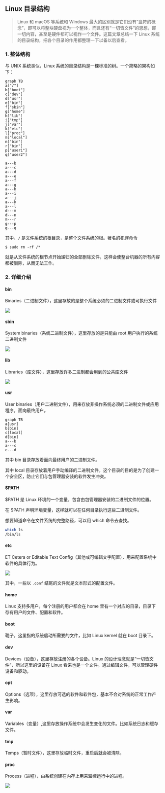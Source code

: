 ## Linux 目录结构

>  Linux 和 macOS 等系统和 Windows 最大的区别就是它们没有“盘符的概念”，即可以将整块硬盘视为一个整体，而且还有“一切皆文件”的思想，即一切内容，甚至是硬件都可以视作一个文件。这篇文章总结一下 Linux 系统的目录结构，把各个目录的作用都整理一下以备以后查看。

### 1. 整体结构 

与 UNIX 系统类似，Linux 系统的目录结构是一棵标准的树。一个简略的架构如下：

```mermaid
graph TB
a["/"]
b["boot"]
c["dev"]
d["usr"]
e["bin"]
f["sbin"]
g["home"]
h["lib"]
i["tmp"]
j["var"]
k["etc"]
l["proc"]
m["local"]
n["bin"]
r["bin"]
p["user1"]
q["user2"]

a---b
a---c
a---d
a---e
a---f
a---g
a---h
a---i
a---j
a---k
a---l
d---m
d---n
m---r
g---p
g---q
```

其中，`/` 是文件系统的根目录，是整个文件系统的根。著名的犯罪命令

```shell
$ sudo rm -rf /*
```

就是从文件系统的根节点开始递归的全部删除文件，这样会使整台机器的所有内容都被删除，从而无法工作。

### 2. 详细介绍

#### bin

Binaries（二进制文件），这里存放的是整个系统必须的二进制文件或可执行文件

![](https://pic.imgdb.cn/item/61af9e0c2ab3f51d91cdc94c.png)

#### sbin

System binaries（系统二进制文件），这里存放的是只能由 root 用户执行的系统二进制文件

![](https://pic.imgdb.cn/item/61af9f642ab3f51d91ce6664.png)

#### lib

Libraries（库文件），这里存放许多二进制都会用到的公共库文件

![](https://pic.imgdb.cn/item/61af9ff82ab3f51d91cea517.png)

#### usr

User binaries（用户二进制文件），用来存放非操作系统必须的二进制文件或应用程序，面向最终用户。

```mermaid
graph TB
a[usr]
b[bin]
c[local]
d[bin]
a---b
a---c
c---d
```

其中 bin 目录存放着面向最终用户的二进制文件。

其中 local 目录存放着用户手动编译的二进制文件，这个目录的目的是为了创建一个安全区，防止它们与包管理器安装的软件发生冲突。

#### $PATH

$PATH 是 Linux 环境的一个变量，包含由包管理器安装的二进制文件的位置。

在 $PATH 声明环境变量，这样就可以在任何目录执行这些二进制文件。

想要知道命令在文件系统的完整路径，可以用 which 命令去查找。

```bash
which ls
/bin/ls
```

#### etc

ET Cetera or Editable Text Config（其他或可编辑文字配置），用来配置系统中软件的具体行为。

![](https://pic.imgdb.cn/item/61afaad92ab3f51d91d2f335.png)

其中，一些以 `.conf` 结尾的文件就是文本形式的配置文件。

#### home

Linux 支持多用户，每个注册的用户都会在 home 里有一个对应的目录，目录下存有用户的文件、配置和软件。

#### boot

靴子，这里指的系统启动所需要的文件，比如 Linux kernel 就在 boot 目录下。

#### dev

Devices（设备），这里存放注册的各个设备。Linux 的设计理念就是“一切皆文件”，所以这里的设备在 Linux 看来也是一个文件。通过编辑文件，可以管理硬件设备和驱动。

#### opt

Options（选项），这里存放可选的软件和软件包，基本不会对系统的正常工作产生影响。

#### var

Variables（变量）,这里存放操作系统中会发生变化的文件。比如系统日志和缓存文件。

#### tmp

Temps（暂时文件），这里存放临时文件，重启后就会被清除。

#### proc

Process（进程），由系统创建在内存上用来监控运行中的进程。

![](https://pic.imgdb.cn/item/61afadfb2ab3f51d91d42cbc.png)
